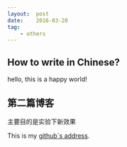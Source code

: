 ```yaml
---
layout:	 post
date:	 2016-03-20
tag:
    - others
---
```

## How to write in Chinese?

hello, this is a happy world!

## 第二篇博客

主要目的是实验下新效果

This is my [github`s address][github].

[github]:	https://github.com/TimoTokki/
[info by google]:	https://www.google.com.hk/webhp?sourceid=chrome-instant&ion=1&espv=2&ie=UTF-8#q=sublime%20%E4%B8%AD%E6%96%87%E8%BE%93%E5%85%A5
[solution]:	http://www.jianshu.com/p/bf05fb3a4709
[easiest way]:	https://github.com/lyfeyaj/sublime-text-imfix/
[bug`s reason]: https://github.com/lyfeyaj/sublime-text-imfix/blob/master/src/subl

